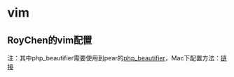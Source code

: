 # vim
## RoyChen的vim配置

注：其中php_beautifier需要使用到pear的[php_beautifier](https://pear.php.net/package/PHP_Beautifier)，Mac下配置方法：[链接](http://ihacklog.com/post/format-your-php-code-in-vim-with-phpbeautifier.html)
